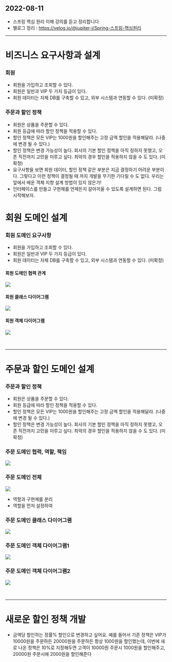 
## 2022-08-11
- 스프링 핵심 원리 이해 강의를 듣고 정리합니다 
- 벨로그 정리 : https://velog.io/@jupiter-j/Spring-스프링-핵심원리
---
# 비즈니스 요구사항과 설계
### 회원
- 회원을 가입하고 조회할 수 있다.
- 회원은 일반과 VIP 두 가지 등급이 있다.
- 회원 데이터는 자체 DB를 구축할 수 있고, 외부 시스템과 연동할 수 있다. (미확정)
### 주문과 할인 정책
- 회원은 상품을 주문할 수 있다.
- 회원 등급에 따라 할인 정책을 적용할 수 있다.
- 할인 정책은 모든 VIP는 1000원을 할인해주는 고정 금액 할인을 적용해달라. (나중에 변경 될 수 있다.)
- 할인 정책은 변경 가능성이 높다. 회사의 기본 할인 정책을 아직 정하지 못했고, 오픈 직전까지 고민을 미루고 싶다. 최악의 경우 할인을 적용하지 않을 수 도 있다. (미확정)
- 요구사항을 보면 회원 데이터, 할인 정책 같은 부분은 지금 결정하기 어려운 부분이다. 그렇다고 이런 정책이 결정될 때 까지 개발을 무기한 기다릴 수 도 없다. 우리는 앞에서 배운 객체 지향 설계 방법이 있지 않은가!
- 인터페이스를 만들고 구현체를 언제든지 갈아끼울 수 있도록 설계하면 된다. 그럼 시작해보자.

# 회원 도메인 설계
### 회원 도메인 요구사항
- 회원을 가입하고 조회할 수 있다.
- 회원은 일반과 VIP 두 가지 등급이 있다.
- 회원 데이터는 자체 DB를 구축할 수 있고, 외부 시스템과 연동할 수 있다. (미확정)

#### 회원 도메인 협력 관계
![](https://velog.velcdn.com/images/jupiter-j/post/4afbefac-9cd9-47fb-b64d-b7762b259df5/image.png)
#### 회원 클래스 다이어그램
![](https://velog.velcdn.com/images/jupiter-j/post/6b902705-4947-41f2-8356-9229f9b15515/image.png)
#### 회원 객체 다이어그램
![](https://velog.velcdn.com/images/jupiter-j/post/b0af6bcc-32a5-4ab7-8e0d-c25a92d0e78c/image.png)

<br>

---
# 주문과 할인 도메인 설계
### 주문과 할인 정책
- 회원은 상품을 주문할 수 있다.
- 회원 등급에 따라 할인 정책을 적용할 수 있다.
- 할인 정책은 모든 VIP는 1000원을 할인해주는 고정 금액 할인을 적용해달라. (나중에 변경 될 수 있다.)
- 할인 정책은 변경 가능성이 높다. 회사의 기본 할인 정책을 아직 정하지 못했고, 오픈 직전까지 고민을 미루고 싶다. 최악의 경우 할인을 적용하지 않을 수 도 있다. (미확정)

### 주문 도메인 협력, 역할, 책임
![](https://velog.velcdn.com/images/jupiter-j/post/968f31ae-6128-4f4d-94e0-212251363dba/image.png)
### 주문 도메인 전체
![](https://velog.velcdn.com/images/jupiter-j/post/5b22b7a6-26c4-45f6-99a7-ef088e00f523/image.png)
- 역할과 구현체를 분리 
- 역할을 먼저 설정하여 
### 주문 도메인 클래스 다이어그램
![](https://velog.velcdn.com/images/jupiter-j/post/05a35b87-9d02-4eda-93a5-0fefb92a011d/image.png)
### 주문 도메인 객체 다이어그램1
![](https://velog.velcdn.com/images/jupiter-j/post/bcc8e3c1-0608-4a1a-bedd-0eb7095ab226/image.png)
### 주문 도메인 객체 다이어그램2
![](https://velog.velcdn.com/images/jupiter-j/post/cc17933d-1399-4e71-9d36-a670365e744c/image.png)

<br>

---
# 새로운 할인 정책 개발
- 금액당 할인하는 정률% 할인으로 변경하고 싶어요. 예를 들어서 기존 정책은 VIP가 10000원을 주문하든 20000원을 주문하든 항상 1000원을 할인했는데, 이번에 새로 나온 정책은 10%로 지정해두면 고객이 10000원 주문시 1000원을 할인해주고, 20000원 주문시에 2000원을 할인해준다
